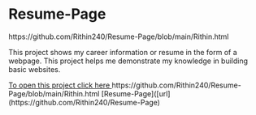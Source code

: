 # Resume-Page
<p>https://github.com/Rithin240/Resume-Page/blob/main/Rithin.html</p>
<p>This project shows my career information or resume in the form of a webpage.
 This project helps me demonstrate my knowledge in building basic websites.</p>
<a href="https://github.com/Rithin240/Resume-Page/blob/main/Rithin.html">To open this project click here <a> 
https://github.com/Rithin240/Resume-Page/blob/main/Rithin.html
[Resume-Page]([url](https://github.com/Rithin240/Resume-Page)
